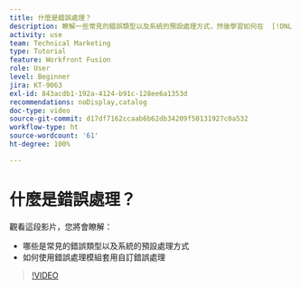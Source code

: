 ```yaml
---
title: 什麼是錯誤處理？
description: 瞭解一些常見的錯誤類型以及系統的預設處理方式，然後學習如何在  [!DNL Adobe Workfront Fusion] 中套用自訂錯誤處理。
activity: use
team: Technical Marketing
type: Tutorial
feature: Workfront Fusion
role: User
level: Beginner
jira: KT-9063
exl-id: 843acdb1-192a-4124-b91c-128ee6a1353d
recommendations: noDisplay,catalog
doc-type: video
source-git-commit: d17df7162ccaab6b62db34209f50131927c0a532
workflow-type: ht
source-wordcount: '61'
ht-degree: 100%

---
```


# 什麼是錯誤處理？

觀看這段影片，您將會瞭解：

* 哪些是常見的錯誤類型以及系統的預設處理方式
* 如何使用錯誤處理模組套用自訂錯誤處理

>[!VIDEO](https://video.tv.adobe.com/v/335304/?quality=12&learn=on&enablevpops)
